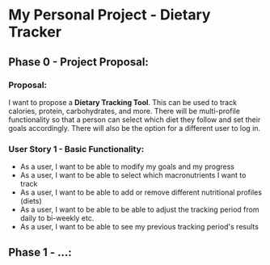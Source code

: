 # My Personal Project - Dietary Tracker

## Phase 0 - Project Proposal:

### Proposal:

I want to propose a **Dietary Tracking Tool**. 
This can be used to track calories, protein, carbohydrates, and more. 
There will be multi-profile functionality so that a person can select which diet they follow
and set their goals accordingly.
There will also be the option for a different user to log in.

### User Story 1 - Basic Functionality:
- As a user, I want to be able to modify my goals and my progress
- As a user, I want to be able to select which macronutrients I want to track
- As a user, I want to be able to add or remove different nutritional profiles (diets)
- As a user, I want to be able to be able to adjust the tracking period from daily to bi-weekly etc.
- As a user, I want to be able to see my previous tracking period's results

## Phase 1 - ...: